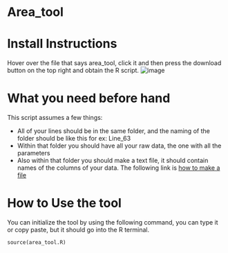 # Area_tool

# Install Instructions

Hover over the file that says area_tool, click it and then press the download button on the top right and obtain the R script.
![image](https://github.com/user-attachments/assets/99122386-de17-4474-b4e8-7072299664e1)

# What you need before hand

This script assumes a few things:

- All of your lines should be in the same folder, and the naming of the folder should be like this for ex: Line_63
- Within that folder you should have all your raw data, the one with all the parameters
- Also within that folder you should make a text file, it should contain names of the columns of your data.
  The following link is [how to make a file](https://www.wikihow.com/Make-a-New-File-in-Windows)

# How to Use the tool

You can initialize the tool by using the following command, you can type it or copy paste, but it should go into the R terminal.

```
source(area_tool.R)
```

